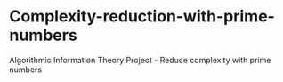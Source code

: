 # Complexity-reduction-with-prime-numbers
Algorithmic Information Theory Project - Reduce complexity with prime numbers
